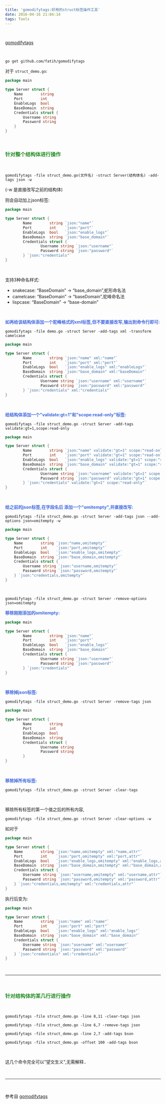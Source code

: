 ```yaml
---
title: 'gomodifytags:好用的struct标签操作工具'
date: 2016-04-16 21:04:14
tags: Tools
---
```



<br>

[gomodifytags](https://github.com/fatih/gomodifytags)

<br>


`go get github.com/fatih/gomodifytags`



对于 `struct_demo.go`:


```go
package main

type Server struct {
	Name        string
	Port        int
	EnableLogs  bool
	BaseDomain  string
	Credentials struct {
		Username string
		Password string
	}
}
```

<br>

### <font color="#228B22">针对整个结构体进行操作</font>

<br>

`gomodifytags -file struct_demo.go(文件名) -struct Server(结构体名) -add-tags json -w`

(-w 是直接改写之前的结构体)

则会自动加上json标签:

```go
package main

type Server struct {
        Name        string `json:"name"`
        Port        int    `json:"port"`
        EnableLogs  bool   `json:"enable_logs"`
        BaseDomain  string `json:"base_domain"`
        Credentials struct {
                Username string `json:"username"`
                Password string `json:"password"`
        } `json:"credentials"`
}
```

<br>


支持3种命名样式:

- snakecase: “BaseDomain” -> “base_domain”,蛇形命名法
- camelcase: “BaseDomain” -> “baseDomain”,驼峰命名法
- lispcase: “BaseDomain” -> “base-domain”

<br>




**<font color="#4169E1">如再给该结构体添加一个驼峰格式的xml标签,但不要直接改写,输出到命令行即可:</font>**


`gomodifytags -file demo.go -struct Server -add-tags xml -transform camelcase`


```go
package main

type Server struct {
        Name        string `json:"name" xml:"name"`
        Port        int    `json:"port" xml:"port"`
        EnableLogs  bool   `json:"enable_logs" xml:"enableLogs"`
        BaseDomain  string `json:"base_domain" xml:"baseDomain"`
        Credentials struct {
                Username string `json:"username" xml:"username"`
                Password string `json:"password" xml:"password"`
        } `json:"credentials" xml:"credentials"`
}
```


<br>



**<font color="#4169E1">给结构体添加一个"validate:gt=1"和"scope:read-only"标签:</font>**

`gomodifytags -file struct_demo.go -struct Server -add-tags validate:gt=1,scope:read-only `

```go
package main

type Server struct {
        Name        string `json:"name" validate:"gt=1" scope:"read-only"`
        Port        int    `json:"port" validate:"gt=1" scope:"read-only"`
        EnableLogs  bool   `json:"enable_logs" validate:"gt=1" scope:"read-only"`
        BaseDomain  string `json:"base_domain" validate:"gt=1" scope:"read-only"`
        Credentials struct {
                Username string `json:"username" validate:"gt=1" scope:"read-only"`
                Password string `json:"password" validate:"gt=1" scope:"read-only"`
        } `json:"credentials" validate:"gt=1" scope:"read-only"`
}
```



<br>



**<font color="#4169E1">给之前的json标签,在字段名后 添加一个"omitempty",并直接改写:</font>**

`gomodifytags -file struct_demo.go -struct Server -add-tags json --add-options json=omitempty -w `

```go
package main

type Server struct {
	Name        string `json:"name,omitempty"`
	Port        int    `json:"port,omitempty"`
	EnableLogs  bool   `json:"enable_logs,omitempty"`
	BaseDomain  string `json:"base_domain,omitempty"`
	Credentials struct {
		Username string `json:"username,omitempty"`
		Password string `json:"password,omitempty"`
	} `json:"credentials,omitempty"`
}
```


<br>


`gomodifytags -file struct_demo.go -struct Server -remove-options json=omitempty `

**<font color="#4169E1">移除刚刚添加的omitempty:</font>**

```go
package main

type Server struct {
        Name        string `json:"name"`
        Port        int    `json:"port"`
        EnableLogs  bool   `json:"enable_logs"`
        BaseDomain  string `json:"base_domain"`
        Credentials struct {
                Username string `json:"username"`
                Password string `json:"password"`
        } `json:"credentials"`
}
```

<br>




**<font color="#4169E1">移除掉json标签:</font>**


`gomodifytags -file struct_demo.go -struct Server -remove-tags json `

```go
package main

type Server struct {
        Name        string 
        Port        int    
        EnableLogs  bool   
        BaseDomain  string 
        Credentials struct {
                Username string 
                Password string 
        } 
}

```

<br>

**<font color="#4169E1">移除掉所有标签:</font>**

`gomodifytags -file struct_demo.go -struct Server -clear-tags `


<br>


移除所有标签的第一个值之后的所有内容,

`gomodifytags -file struct_demo.go -struct Server -clear-options -w`

如对于

```go
package main

type Server struct {
	Name        string `json:"name,omitempty" xml:"name,attr"`
	Port        int    `json:"port,omitempty" xml:"port,attr"`
	EnableLogs  bool   `json:"enable_logs,omitempty" xml:"enable_logs,attr"`
	BaseDomain  string `json:"base_domain,omitempty" xml:"base_domain,attr"`
	Credentials struct {
		Username string `json:"username,omitempty" xml:"username,attr"`
		Password string `json:"password,omitempty" xml:"password,attr"`
	} `json:"credentials,omitempty" xml:"credentials,attr"`
}
```

执行后变为:

```go
package main

type Server struct {
	Name        string `json:"name" xml:"name"`
	Port        int    `json:"port" xml:"port"`
	EnableLogs  bool   `json:"enable_logs" xml:"enable_logs"`
	BaseDomain  string `json:"base_domain" xml:"base_domain"`
	Credentials struct {
		Username string `json:"username" xml:"username"`
		Password string `json:"password" xml:"password"`
	} `json:"credentials" xml:"credentials"`
}
```

<br>


---


<br>

### <font color="#228B22">针对结构体的某几行进行操作</font>

<br>

`gomodifytags -file struct_demo.go -line 8,11 -clear-tags json`


`gomodifytags -file struct_demo.go -line 6,7 -remove-tags json`


`gomodifytags -file struct_demo.go -line 2,7 -add-tags bson`


`gomodifytags -file struct_demo.go -offset 100 -add-tags bson`

<br>

这几个命令完全可以"望文生义",无需解释..

<br>


---


<br>

参考自 [gomodifytags](https://brantou.github.io/2017/11/07/go-modify-tags/)